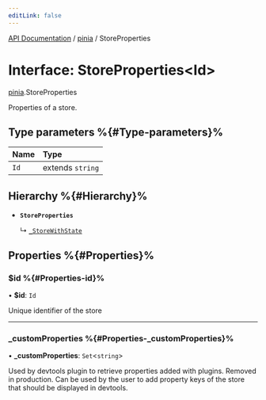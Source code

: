 ```yaml
---
editLink: false
---
```


[API Documentation](../index.md) / [pinia](../modules/pinia.md) / StoreProperties

# Interface: StoreProperties<Id\>

[pinia](../modules/pinia.md).StoreProperties

Properties of a store.

## Type parameters %{#Type-parameters}%

| Name | Type |
| :------ | :------ |
| `Id` | extends `string` |

## Hierarchy %{#Hierarchy}%

- **`StoreProperties`**

  ↳ [`_StoreWithState`](pinia._StoreWithState.md)

## Properties %{#Properties}%

### $id %{#Properties-id}%

• **$id**: `Id`

Unique identifier of the store

___

### \_customProperties %{#Properties-_customProperties}%

• **\_customProperties**: `Set`<`string`\>

Used by devtools plugin to retrieve properties added with plugins. Removed
in production. Can be used by the user to add property keys of the store
that should be displayed in devtools.
